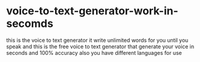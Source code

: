 # voice-to-text-generator-work-in-secomds
this is the voice to text generator it write unlimited words for you until you speak and this is the free voice to text generator  that generate your voice in seconds and 100% accuracy also you have different languages for use
